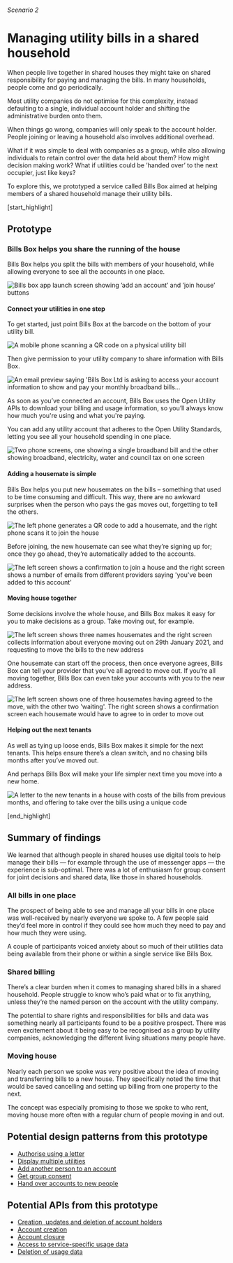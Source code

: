 ###### Scenario 2
# Managing utility bills in a shared household

When people live together in shared houses they might take on shared responsibility for paying and managing the bills. In many households, people come and go periodically.

Most utility companies do not optimise for this complexity, instead defaulting to a single, individual account holder and shifting the administrative burden onto them.

When things go wrong, companies will only speak to the account holder. People joining or leaving a household also involves additional overhead.

What if it was simple to deal with companies as a group, while also allowing individuals to retain control over the data held about them? How might decision making work? What if utilities could be &rsquo;handed over&rsquo; to the next occupier, just like keys?

To explore this, we prototyped a service called Bills Box aimed at helping members of a shared household manage their utility bills.

[start_highlight]

## Prototype
### Bills Box helps you share the running of the house

Bills Box helps you split the bills with members of your household, while allowing everyone to see all the accounts in one place.

![Bills box app launch screen showing &rsquo;add an account&rsquo; and &rsquo;join house&rsquo; buttons](https://s3-eu-west-1.amazonaws.com/projectsbyif.com/longform/openapis.projectsbyif.com/BillsBox_screen-1_v1.jpg)


#### Connect your utilities in one step

To get started, just point Bills Box at the barcode on the bottom of your utility bill.

![A mobile phone scanning a QR code on a physical utility bill](https://s3-eu-west-1.amazonaws.com/projectsbyif.com/longform/openapis.projectsbyif.com/BillsBox-scan-letter_v1.jpg)

Then give permission to your utility company to share information with Bills Box.

![An email preview saying 'Bills Box Ltd is asking to access your account information to show and pay your monthly broadband bills...](https://s3-eu-west-1.amazonaws.com/projectsbyif.com/longform/openapis.projectsbyif.com/BillsBox_screen-8_v1.jpg)

As soon as you&rsquo;ve connected an account, Bills Box uses the Open Utility APIs to download your billing and usage information, so you&rsquo;ll always know how much you're using and what you're paying.

You can add any utility account that adheres to the Open Utility Standards, letting you see all your household spending in one place.


![Two phone screens, one showing a single broadband bill and the other showing broadband, electricity, water and council tax on one screen](https://s3-eu-west-1.amazonaws.com/projectsbyif.com/longform/openapis.projectsbyif.com/BillsBox_screen-23_v1.jpg)


#### Adding a housemate is simple

Bills Box helps you put new housemates on the bills – something that used to be time consuming and difficult. This way, there are no awkward surprises when the person who pays the gas moves out, forgetting to tell the others.


![The left phone generates a QR code to add a housemate, and the right phone scans it to join the house](https://s3-eu-west-1.amazonaws.com/projectsbyif.com/longform/openapis.projectsbyif.com/BillsBox_screen-45_v1.jpg)

Before joining, the new housemate can see what they&rsquo;re signing up for; once they go ahead, they&rsquo;re automatically added to the accounts.

![The left screen shows a confirmation to join a house and the right screen shows a number of emails from different providers saying 'you've been added to this account'](https://s3-eu-west-1.amazonaws.com/projectsbyif.com/longform/openapis.projectsbyif.com/BillsBox_screen-67_v1.jpg)


#### Moving house together

Some decisions involve the whole house, and Bills Box makes it easy for you to make decisions as a group. Take moving out, for example.

![The left screen shows three names housemates and the right screen collects information about everyone moving out on 29th January 2021, and requesting to move the bills to the new address](https://s3-eu-west-1.amazonaws.com/projectsbyif.com/longform/openapis.projectsbyif.com/BillsBox_screen-910_v1.jpg)

One housemate can start off the process, then once everyone agrees, Bills Box can tell your provider that you&rsquo;ve all agreed to move out. If you&rsquo;re all moving together, Bills Box can even take your accounts with you to the new address.

![The left screen shows one of three housemates having agreed to the move, with the other two 'waiting'. The right screen shows a confirmation screen each housemate would have to agree to in order to move out](https://s3-eu-west-1.amazonaws.com/projectsbyif.com/longform/openapis.projectsbyif.com/BillsBox_screen-1112_v1.jpg)

#### Helping out the next tenants

As well as tying up loose ends, Bills Box makes it simple for the next tenants. This helps ensure there&rsquo;s a clean switch, and no chasing bills months after you&rsquo;ve moved out.

And perhaps Bills Box will make your life simpler next time you move into a new home.


![A letter to the new tenants in a house with costs of the bills from previous months, and offering to take over the bills using a unique code](https://s3-eu-west-1.amazonaws.com/projectsbyif.com/longform/openapis.projectsbyif.com/BillsBox-setup-bills-letter_v1.jpg)

[end_highlight]

## Summary of findings

We learned that although people in shared houses use digital tools to help manage their bills &mdash; for example through the use of messenger apps &mdash; the experience is sub-optimal.
There was a lot of enthusiasm for group consent for joint decisions and shared data, like those in shared households.


### All bills in one place

The prospect of being able to see and manage all your bills in one place was well-received by nearly everyone we spoke to. A few people said they&rsquo;d feel more in control if they could see how much they need to pay and how much they were using.

A couple of participants voiced anxiety about so much of their utilities data being available from their phone or within a single service like Bills Box.


### Shared billing

There&rsquo;s a clear burden when it comes to managing shared bills in a shared household. People struggle to know who&rsquo;s paid what or to fix anything, unless they&rsquo;re the named person on the account with the utility company.

The potential to share rights and responsibilities for bills and data was something nearly all participants found to be a positive prospect. There was even excitement about it being easy to be recognised as a group by utility companies, acknowledging the different living situations many people have.


### Moving house

Nearly each person we spoke was very positive about the idea of moving and transferring bills to a new house. They specifically noted the time that would be saved cancelling and setting up billing from one property to the next.

The concept was especially promising to those we spoke to who rent, moving house more often with a regular churn of people moving in and out.


## Potential design patterns from this prototype

* [Authorise using a letter](/potential-design-patterns-for-open-apis-in-the-utilities-sector#authoriseusingaletter)
* [Display multiple utilities](/potential-design-patterns-for-open-apis-in-the-utilities-sector#displaymultipleutilities)
* [Add another person to an account](/potential-design-patterns-for-open-apis-in-the-utilities-sector#addanotherpersontoanaccount)
* [Get group consent](/potential-design-patterns-for-open-apis-in-the-utilities-sector#getgroupconsent)
* [Hand over accounts to new people](/potential-design-patterns-for-open-apis-in-the-utilities-sector#handoveraccountstonewpeople)


## Potential APIs from this prototype

* [Creation, updates and deletion of account holders](/potential-open-apis-for-the-telecoms-sector#creationupdatesanddeletionofaccountholders)
* [Account creation](/potential-open-apis-for-the-telecoms-sector#accountcreation)
* [Account closure](/potential-open-apis-for-the-telecoms-sector#accountclosure)
* [Access to service-specific usage data](/potential-open-apis-for-the-telecoms-sector#accesstoservicespecificusagedata)
* [Deletion of usage data](/potential-open-apis-for-the-telecoms-sector#deletionofusagedata)
